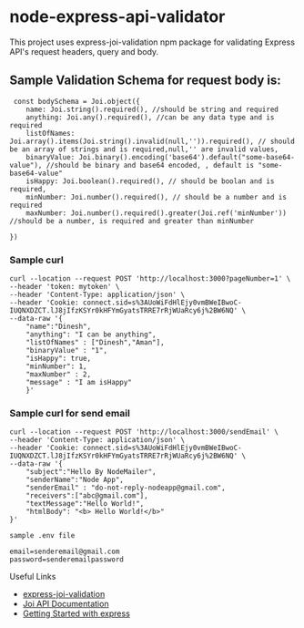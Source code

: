 # node-express-api-validator

This project uses express-joi-validation npm package for validating Express API's request headers, query and body.


## Sample Validation Schema for request body is: 
```
 const bodySchema = Joi.object({
    name: Joi.string().required(), //should be string and required
    anything: Joi.any().required(), //can be any data type and is required
    listOfNames: Joi.array().items(Joi.string().invalid(null,'')).required(), // should be an array of strings and is required,null,'' are invalid values,
    binaryValue: Joi.binary().encoding('base64').default("some-base64-value"), //should be binary and base64 encoded, , default is "some-base64-value"
    isHappy: Joi.boolean().required(), // should be boolan and is required,
    minNumber: Joi.number().required(), // should be a number and is required
    maxNumber: Joi.number().required().greater(Joi.ref('minNumber')) //should be a number, is required and greater than minNumber

})

```

### Sample curl 
```
curl --location --request POST 'http://localhost:3000?pageNumber=1' \
--header 'token: mytoken' \
--header 'Content-Type: application/json' \
--header 'Cookie: connect.sid=s%3AUoWiFdHlEjy0vmBWeIBwoC-IUQNXDZCT.lJ8jIfzKSYr0kHFYmGyatsTRRE7rRjWUaRcy6j%2BW6NQ' \
--data-raw '{
    "name":"Dinesh",
    "anything": "I can be anything",
    "listOfNames" : ["Dinesh","Aman"],
    "binaryValue" : "1",
    "isHappy": true,
    "minNumber": 1,
    "maxNumber" : 2,
    "message" : "I am isHappy"
    }'
```

### Sample curl for send email

```
curl --location --request POST 'http://localhost:3000/sendEmail' \
--header 'Content-Type: application/json' \
--header 'Cookie: connect.sid=s%3AUoWiFdHlEjy0vmBWeIBwoC-IUQNXDZCT.lJ8jIfzKSYr0kHFYmGyatsTRRE7rRjWUaRcy6j%2BW6NQ' \
--data-raw '{
    "subject":"Hello By NodeMailer",
    "senderName":"Node App",
    "senderEmail" : "do-not-reply-nodeapp@gmail.com",
    "receivers":["abc@gmail.com"],
    "textMessage":"Hello World!",
    "htmlBody": "<b> Hello World!</b>"
}'
```

```
sample .env file

email=senderemail@gmail.com
password=senderemailpassword
```

Useful Links


* [express-joi-validation](https://www.npmjs.com/package/express-joi-validation)
* [Joi API Documentation](https://joi.dev/api/?v=17.4.2)
* [Getting Started with express](https://expressjs.com/en/starter/hello-world.html)

